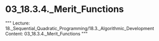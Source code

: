 # 03_18.3.4._Merit_Functions

"""
Lecture: 18._Sequential_Quadratic_Programming/18.3._Algorithmic_Development
Content: 03_18.3.4._Merit_Functions
"""

